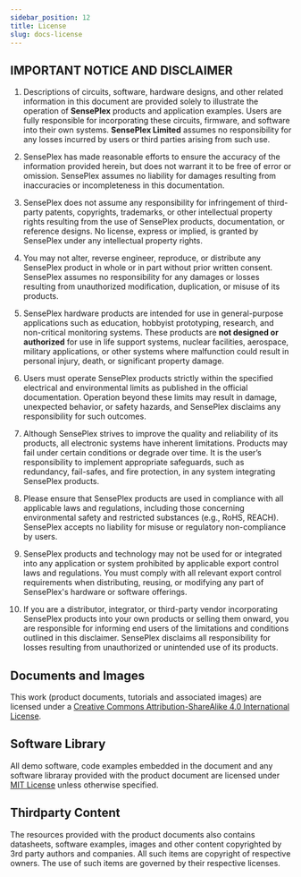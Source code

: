 ```yaml
---
sidebar_position: 12
title: License
slug: docs-license
---
```


## **IMPORTANT NOTICE AND DISCLAIMER**

1. Descriptions of circuits, software, hardware designs, and other related information in this document are provided solely to illustrate the operation of **SensePlex** products and application examples. Users are fully responsible for incorporating these circuits, firmware, and software into their own systems. **SensePlex Limited** assumes no responsibility for any losses incurred by users or third parties arising from such use.

2. SensePlex has made reasonable efforts to ensure the accuracy of the information provided herein, but does not warrant it to be free of error or omission. SensePlex assumes no liability for damages resulting from inaccuracies or incompleteness in this documentation.

3. SensePlex does not assume any responsibility for infringement of third-party patents, copyrights, trademarks, or other intellectual property rights resulting from the use of SensePlex products, documentation, or reference designs. No license, express or implied, is granted by SensePlex under any intellectual property rights.

4. You may not alter, reverse engineer, reproduce, or distribute any SensePlex product in whole or in part without prior written consent. SensePlex assumes no responsibility for any damages or losses resulting from unauthorized modification, duplication, or misuse of its products.

5. SensePlex hardware products are intended for use in general-purpose applications such as education, hobbyist prototyping, research, and non-critical monitoring systems. These products are **not designed or authorized** for use in life support systems, nuclear facilities, aerospace, military applications, or other systems where malfunction could result in personal injury, death, or significant property damage.

6. Users must operate SensePlex products strictly within the specified electrical and environmental limits as published in the official documentation. Operation beyond these limits may result in damage, unexpected behavior, or safety hazards, and SensePlex disclaims any responsibility for such outcomes.

7. Although SensePlex strives to improve the quality and reliability of its products, all electronic systems have inherent limitations. Products may fail under certain conditions or degrade over time. It is the user’s responsibility to implement appropriate safeguards, such as redundancy, fail-safes, and fire protection, in any system integrating SensePlex products.

8. Please ensure that SensePlex products are used in compliance with all applicable laws and regulations, including those concerning environmental safety and restricted substances (e.g., RoHS, REACH). SensePlex accepts no liability for misuse or regulatory non-compliance by users.

9. SensePlex products and technology may not be used for or integrated into any application or system prohibited by applicable export control laws and regulations. You must comply with all relevant export control requirements when distributing, reusing, or modifying any part of SensePlex's hardware or software offerings.

10. If you are a distributor, integrator, or third-party vendor incorporating SensePlex products into your own products or selling them onward, you are responsible for informing end users of the limitations and conditions outlined in this disclaimer. SensePlex disclaims all responsibility for losses resulting from unauthorized or unintended use of its products.

## Documents and Images

This work (product documents, tutorials and associated images) are licensed under a <a rel="license" href="http://creativecommons.org/licenses/by-sa/4.0/">Creative Commons Attribution-ShareAlike 4.0 International License</a>. <a rel="license" href="http://creativecommons.org/licenses/by-sa/4.0/"> </a>

## Software Library

All demo software, code examples embedded in the document and any software libraray provided with the product document are licensed under [MIT License](/MIT_LICENSE.txt) unless otherwise specified.

## Thirdparty Content

The resources provided with the product documents also contains datasheets, software examples, images and other content copyrighted by 3rd party authors and companies. All such items are copyright of respective owners. The use of such items are governed by their respective licenses.
